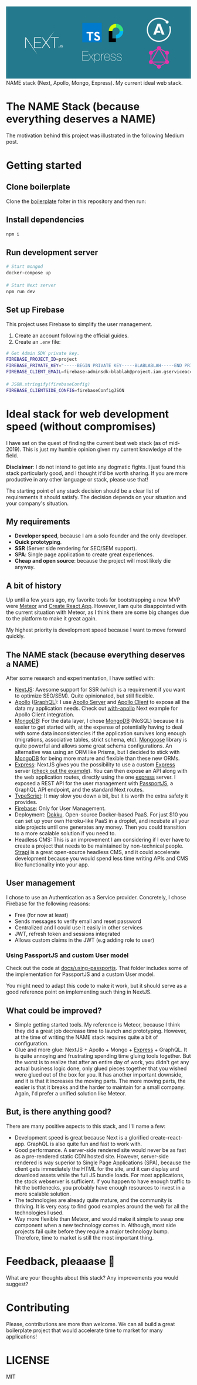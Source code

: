 ![NAME (Next, Apollo, Mongo, Express) stack. My current ideal web stack.](docs/images/IdealStack-header.png)
NAME stack (Next, Apollo, Mongo, Express). My current ideal web stack.

# The NAME Stack (because everything deserves a NAME)

The motivation behind this project was illustrated in the following
Medium post.

# Getting started

## Clone boilerplate

Clone the [boilerplate](./boilerplate) folter in this repository and then run:

## Install dependencies

```sh
npm i
```

## Run development server

```sh
# Start mongod
docker-compose up

# Start Next server
npm run dev
```

## Set up Firebase

This project uses Firebase to simplify the user management.

1. Create an account following the official guides.
2. Create an `.env` file:

```sh
# Get Admin SDK private key.
FIREBASE_PROJECT_ID=project
FIREBASE_PRIVATE_KEY="-----BEGIN PRIVATE KEY-----BLABLABLAH-----END PRIVATE KEY-----\n"
FIREBASE_CLIENT_EMAIL=firebase-adminsdk-blablah@project.iam.gserviceaccount.com

# JSON.stringify(firebaseConfig)
FIREBASE_CLIENTSIDE_CONFIG=firebaseConfigJSON
```

# Ideal stack for web development speed (without compromises)

I have set on the quest of finding the current best web stack (as of mid-2019). This is just my humble opinion given my current knowledge of the field.

**Disclaimer**: I do not intend to get into any dogmatic fights. I just found this stack particularly good, and I thought it'd be worth sharing. If you are more productive in any other language or stack, please use that!

The starting point of any stack decision should be a clear list of requirements it should satisfy. The decision depends on your situation and your company's situation.

## My requirements

- **Developer speed**, because I am a solo founder and the only developer.
- **Quick prototyping**.
- **SSR** (Server side rendering for SEO/SEM support).
- **SPA**: Single page application to create great experiences.
- **Cheap and open source**: because the project will most likely die anyway.

## A bit of history

Up until a few years ago, my favorite tools for bootstrapping a new MVP were [Meteor](https://www.meteor.com/) and [Create React App](https://github.com/facebook/create-react-app). However, I am quite disappointed with the current situation with Meteor, as I think there are some big changes due to the platform to make it great again.

My highest priority is development speed because I want to move forward quickly.

## The NAME stack (because everything deserves a NAME)

After some research and experimentation, I have settled with:

- [NextJS](https://nextjs.org/): Awesome support for SSR (which is a requirement if you want to optimize SEO/SEM). Quite opinionated, but still flexible.
- [Apollo](https://www.apollographql.com/) ([GraphQL](https://graphql.org/)): I use [Apollo Server](https://github.com/apollographql/apollo-server) and [Apollo Client](https://github.com/apollographql/apollo-client) to expose all the data my application needs. Check out [with-apollo](https://github.com/zeit/next.js/tree/canary/examples/with-apollo) Next example for Apollo Client integration.
- [MongoDB](https://www.mongodb.com/): For the data layer, I chose [MongoDB](https://www.mongodb.com/) (NoSQL) because it is easier to get started with, at the expense of potentially having to deal with some data inconsistencies if the application survives long enough (migrations, associative tables, strict schema, etc). [Mongoose](https://mongoosejs.com/) library is quite powerful and allows some great schema configurations. An alternative was using an ORM like Prisma, but I decided to stick with [MongoDB](https://www.mongodb.com/) for being more mature and flexible than these new ORMs.
- [Express](https://expressjs.com/): NextJS gives you the possibility to use a custom [Express](https://expressjs.com/) server ([check out the example](https://github.com/zeit/next.js/tree/canary/examples/custom-server-express)). You can then expose an API along with the web application routes, directly using the one [express](https://expressjs.com/) server. I exposed a REST API for the user management with [PassportJS](http://www.passportjs.org/), a GraphQL API endpoint, and the standard Next routes.
- [TypeScript](https://www.typescriptlang.org/): It may slow you down a bit, but it is worth the extra safety it provides.
- [Firebase](https://firebase.google.com/): Only for User Management.
- Deployment: [Dokku](https://github.com/dokku/dokku). Open-source Docker-based PaaS. For just \$10 you can set up your own Heroku-like PaaS in a droplet, and incubate all your side projects until one generates any money. Then you could transition to a more scalable solution if you need to.
- Headless CMS: This is an improvement I am considering if I ever have to create a project that needs to be maintained by non-technical people. [Strapi](https://strapi.io/) is a great open-source headless CMS, and it could accelerate development because you would spend less time writing APIs and CMS like functionality into your app.

## User management

I chose to use an Authentication as a Service provider. Concretely, I chose Firebase
for the following reasons:

- Free (for now at least)
- Sends messages to verify email and reset password
- Centralized and I could use it easily in other services
- JWT, refresh token and sessions integrated
- Allows custom claims in the JWT (e.g adding role to user)

### Using PassportJS and custom User model

Check out the code at [docs/using-passportjs](./docs/using-passportjs). That folder
includes some of the implementation for PassportJS and a custom User model.

You might need to adapt this code to make it work, but it should serve as a good reference
point on implementing such thing in NextJS.

## What could be improved?

- Simple getting started tools. My reference is Meteor, because I think they did a great job decrease time to launch and prototyping. However, at the time of writing the NAME stack requires quite a bit of configuration.
- Glue and more glue: NextJS + Apollo + Mongo + [Express](https://expressjs.com/) + GraphQL. It is quite annoying and frustrating spending time gluing tools together. But the worst is to realize that after an entire day of work, you didn't get any actual business logic done, only glued pieces together that you wished were glued out of the box for you. It has another important downside, and it is that it increases the moving parts. The more moving parts, the easier is that it breaks and the harder to maintain for a small company. Again, I'd prefer a unified solution like Meteor.

## But, is there anything good?

There are many positive aspects to this stack, and I'll name a few:

- Development speed is great because Next is a glorified create-react-app. GraphQL is also quite fun and fast to work with.
- Good performance. A server-side rendered site would never be as fast as a pre-rendered static CDN hosted site. However, server-side rendered is way superior to Single Page Applications (SPA), because the client gets immediately the HTML for the site, and it can display and download assets while the full JS bundle loads. For most applications, the stock webserver is sufficient. If you happen to have enough traffic to hit the bottlenecks, you probably have enough resources to invest in a more scalable solution.
- The technologies are already quite mature, and the community is thriving. It is very easy to find good examples around the web for all the technologies I used.
- Way more flexible than Meteor, and would make it simple to swap one component when a new technology comes in. Although, most side projects fail quite before they require a major technology bump. Therefore, time to market is still the most important thing.

# Feedback, pleaaase 🥺

What are your thoughts about this stack? Any improvements you would suggest?

# Contributing

Please, contributions are more than welcome. We can all build a great
boilerplate project that would accelerate time to market for many applications!

# LICENSE

MIT
